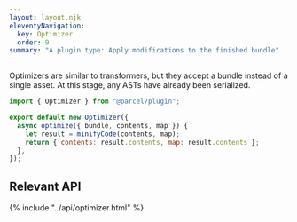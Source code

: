 ```yaml
---
layout: layout.njk
eleventyNavigation:
  key: Optimizer
  order: 9
summary: "A plugin type: Apply modifications to the finished bundle"
---
```


Optimizers are similar to transformers, but they accept a bundle instead of a single asset. At this stage, any ASTs have already been serialized.

```js
import { Optimizer } from "@parcel/plugin";

export default new Optimizer({
  async optimize({ bundle, contents, map }) {
    let result = minifyCode(contents, map);
    return { contents: result.contents, map: result.contents };
  },
});
```

## Relevant API

{% include "../api/optimizer.html" %}
